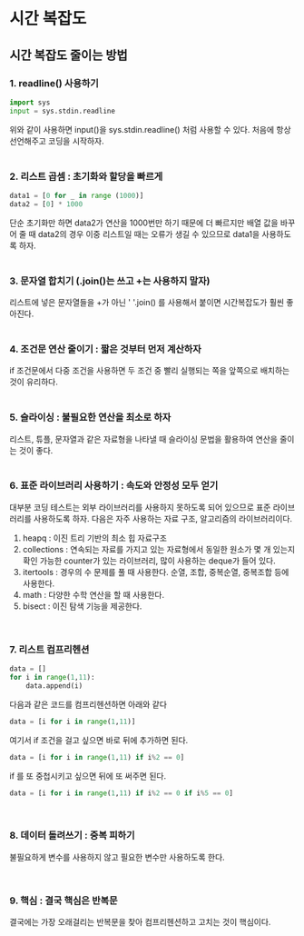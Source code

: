# 시간 복잡도

## 시간 복잡도 줄이는 방법

### 1. readline() 사용하기

```python
import sys
input = sys.stdin.readline
```

위와 같이 사용하면 input()을 sys.stdin.readline() 처럼 사용할 수 있다. 처음에 항상 선언해주고 코딩을 시작하자. <br></br>

### 2. 리스트 곱셈 : 초기화와 할당을 빠르게

```python
data1 = [0 for _ in range (1000)]
data2 = [0] * 1000
```

단순 초기화만 하면 data2가 연산을 1000번만 하기 때문에 더 빠르지만 배열 값을 바꾸어 줄 때 data2의 경우 이중 리스트일 때는 오류가 생길 수 있으므로 data1을 사용하도록 하자. <br></br>

### 3. 문자열 합치기 (.join()는 쓰고 +는 사용하지 말자)

리스트에 넣은 문자열들을 +가 아닌 ' '.join() 를 사용해서 붙이면 시간복잡도가 훨씬 좋아진다. <br></br>

### 4. 조건문 연산 줄이기 : 짧은 것부터 먼저 계산하자

if 조건문에서 다중 조건을 사용하면 두 조건 중 빨리 실행되는 쪽을 앞쪽으로 배치하는 것이 유리하다. <br></br>

### 5. 슬라이싱 : 불필요한 연산을 최소로 하자

리스트, 튜플, 문자열과 같은 자료형을 나타낼 때 슬라이싱 문법을 활용하여 연산을 줄이는 것이 좋다. <br></br>

### 6. 표준 라이브러리 사용하기 : 속도와 안정성 모두 얻기

대부분 코딩 테스트는 외부 라이브러리를 사용하지 못하도록 되어 있으므로 표준 라이브러리를 사용하도록 하자. 다음은 자주 사용하는 자료 구조, 알고리즘의 라이브러리이다.

1. heapq : 이진 트리 기반의 최소 힙 자료구조
2. collections : 연속되는 자료를 가지고 있는 자료형에서 동일한 원소가 몇 개 있는지 확인 가능한 counter가 있는 라이브러리, 많이 사용하는 deque가 들어 있다.
3. itertools : 경우의 수 문제를 풀 때 사용한다. 순열, 조합, 중복순열, 중복조합 등에 사용한다.
4. math : 다양한 수학 연산을 할 때 사용한다.
5. bisect : 이진 탐색 기능을 제공한다.

<br>

### 7. 리스트 컴프리헨션

```python
data = []
for i in range(1,11):
    data.append(i)
```

다음과 같은 코드를 컴프리헨션하면 아래와 같다

```python
data = [i for i in range(1,11)]
```

여기서 if 조건을 걸고 싶으면 바로 뒤에 추가하면 된다.

```python
data = [i for i in range(1,11) if i%2 == 0]
```

if 를 또 중첩시키고 싶으면 뒤에 또 써주면 된다.

```python
data = [i for i in range(1,11) if i%2 == 0 if i%5 == 0]
```

<br>

### 8. 데이터 돌려쓰기 : 중복 피하기

불필요하게 변수를 사용하지 않고 필요한 변수만 사용하도록 한다.

<br>

### 9. 핵심 : 결국 핵심은 반복문

결국에는 가장 오래걸리는 반복문을 찾아 컴프리헨션하고 고치는 것이 핵심이다.
